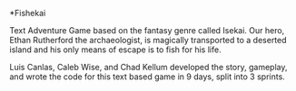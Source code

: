 *Fishekai

Text Adventure Game based on the fantasy genre called Isekai. Our hero, Ethan Rutherford the archaeologist, is magically transported to a deserted island and his only means of escape is to fish for his life. 

Luis Canlas, Caleb Wise, and Chad Kellum developed the story, gameplay, and wrote the code for this text based game in 9 days, split into 3 sprints. 

